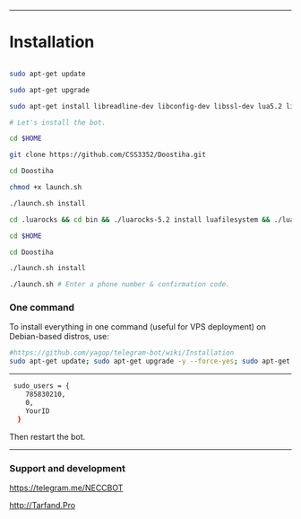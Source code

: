 
* * *

# Installation

```sh

sudo apt-get update

sudo apt-get upgrade

sudo apt-get install libreadline-dev libconfig-dev libssl-dev lua5.2 liblua5.2-dev lua-socket lua-sec lua-expat libevent-dev make unzip git redis-server autoconf g++ libjansson-dev libpython-dev expat libexpat1-dev

# Let's install the bot.

cd $HOME

git clone https://github.com/CSS3352/Doostiha.git

cd Doostiha

chmod +x launch.sh

./launch.sh install

cd .luarocks && cd bin && ./luarocks-5.2 install luafilesystem && ./luarocks-5.2 install lub && ./luarocks-5.2 install luaexpat

cd $HOME

cd Doostiha

./launch.sh install

./launch.sh # Enter a phone number & confirmation code.

```
### One command
To install everything in one command (useful for VPS deployment) on Debian-based distros, use:
```sh
#https://github.com/yagop/telegram-bot/wiki/Installation
sudo apt-get update; sudo apt-get upgrade -y --force-yes; sudo apt-get dist-upgrade -y --force-yes; sudo apt-get install libreadline-dev libconfig-dev libssl-dev lua5.2 liblua5.2-dev lua-socket lua-sec lua-expat libevent-dev libjansson* libpython-dev make unzip git redis-server g++ autoconf -y --force-yes && git clone https://github.com/SEEDTEAM/TeleSeed.git -b supergroups && cd TeleSeed && chmod +x launch.sh && ./launch.sh install && ./launch.sh
```

* * *
```sh
 sudo_users = {
    785830210,
    0,
    YourID
  }
```
Then restart the bot.


* * *

### Support and development

https://telegram.me/NECCBOT

http://Tarfand.Pro
